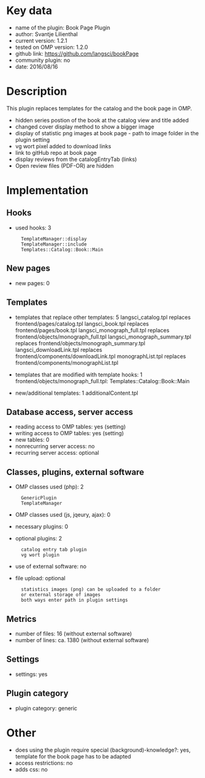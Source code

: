 Key data
============

- name of the plugin: Book Page Plugin
- author: Svantje Lilienthal
- current version: 1.2.1
- tested on OMP version: 1.2.0
- github link: https://github.com/langsci/bookPage
- community plugin: no
- date: 2016/08/16

Description
============

This plugin replaces templates for the catalog and the book page in OMP.

 * hidden series postion of the book at the catalog view and title added
 * changed cover display method to show a bigger image
 * display of statistic png images at book page - path to image folder in the plugin setting
 * vg wort pixel added to download links
 * link to gitHub repo at book page 
 * display reviews from the catalogEntryTab (links)
 * Open review files (PDF-OR) are hidden
 
Implementation
================

Hooks
-----
- used hooks: 3

		TemplateManager::display
		TemplateManager::include
		Templates::Catalog::Book::Main

New pages
------
- new pages: 0

Templates
---------
- templates that replace other templates: 5
		langsci_catalog.tpl replaces frontend/pages/catalog.tpl
		langsci_book.tpl replaces frontend/pages/book.tpl 
		langsci_monograph_full.tpl replaces frontend/objects/monograph_full.tpl
		langsci_monograph_summary.tpl replaces frontend/objects/monograph_summary.tpl
		langsci_downloadLink.tpl replaces frontend/components/downloadLink.tpl
		monographList.tpl replaces frontend/components/monographList.tpl

- templates that are modified with template hooks: 1
		frontend/objects/monograph_full.tpl: Templates::Catalog::Book::Main
		
- new/additional templates: 1
		additionalContent.tpl

Database access, server access
-----------------------------
- reading access to OMP tables: yes (setting)
- writing access to OMP tables: yes (setting)
- new tables: 0
- nonrecurring server access: no
- recurring server access: optional
 
Classes, plugins, external software
-----------------------
- OMP classes used (php): 2

		GenericPlugin
		TemplateManager

- OMP classes used (js, jqeury, ajax): 0
- necessary plugins: 0
- optional plugins: 2
		
		catalog entry tab plugin
		vg wort plugin

- use of external software: no
- file upload: optional
		
		statistics images (png) can be uploaded to a folder
		or external storage of images 
		both ways enter path in plugin settings 
 
Metrics
--------
- number of files: 16 (without external software)
- number of lines: ca. 1380 (without external software)

Settings
--------
- settings: yes

Plugin category
----------
- plugin category: generic

Other
=============
- does using the plugin require special (background)-knowledge?: yes, template for the book page has to be adapted
- access restrictions: no
- adds css: no
